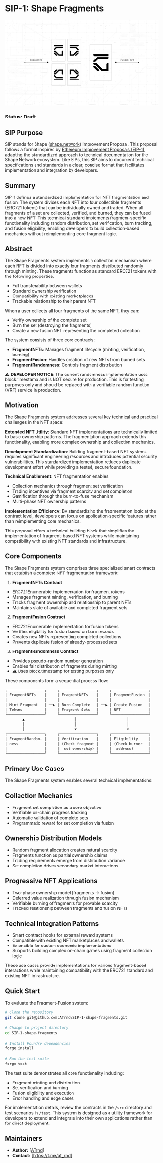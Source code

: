 # SIP-1: Shape Fragments

![shape_fragments](https://github.com/ATrnd/SIP-1-shape-fragments/blob/main/img/SIP-1-shape-fragments-0.1.jpg)

### Status: Draft

## SIP Purpose
SIP stands for Shape ([shape.network](https://shape.network/)) Improvement Proposal.
This proposal follows a format inspired by [Ethereum Improvement Proposals (EIP-1)](https://eips.ethereum.org/EIPS/eip-1), adapting the standardized approach to technical documentation for the Shape Network ecosystem. Like EIPs, this SIP aims to document technical specifications and standards in a clear, concise format that facilitates implementation and integration by developers.

## Summary
SIP-1 defines a standardized implementation for NFT fragmentation and fusion. The system divides each NFT into four collectible fragments (ERC721 tokens) that can be individually owned and traded. When all fragments of a set are collected, verified, and burned, they can be fused into a new NFT. This technical standard implements fragment-specific functionality including random distribution, set verification, burn tracking, and fusion eligibility, enabling developers to build collection-based mechanics without reimplementing core fragment logic.

## Abstract
The Shape Fragments system implements a collection mechanism where each NFT is divided into exactly four fragments distributed randomly through minting. These fragments function as standard ERC721 tokens with the following properties:

- Full transferability between wallets
- Standard ownership verification
- Compatibility with existing marketplaces
- Trackable relationship to their parent NFT

When a user collects all four fragments of the same NFT, they can:

- Verify ownership of the complete set
- Burn the set (destroying the fragments)
- Create a new fusion NFT representing the completed collection

The system consists of three core contracts:

- **FragmentNFTs**: Manages fragment lifecycle (minting, verification, burning)
- **FragmentFusion**: Handles creation of new NFTs from burned sets
- **FragmentRandomness**: Controls fragment distribution

⚠️ **DEVELOPER NOTICE**: The current randomness implementation uses block.timestamp and is NOT secure for production. This is for testing purposes only and should be replaced with a verifiable random function (VRF) service in production.

## Motivation
The Shape Fragments system addresses several key technical and practical challenges in the NFT space:

**Extended NFT Utility**: Standard NFT implementations are technically limited to basic ownership patterns. The fragmentation approach extends this functionality, enabling more complex ownership and collection mechanics.

**Development Standardization**: Building fragment-based NFT systems requires significant engineering resources and introduces potential security vulnerabilities. This standardized implementation reduces duplicate development effort while providing a tested, secure foundation.

**Technical Enablement**: NFT fragmentation enables:
- Collection mechanics through fragment set verification
- Trading incentives via fragment scarcity and set completion
- Gamification through the burn-to-fuse mechanism
- Multi-phase NFT ownership patterns

**Implementation Efficiency**: By standardizing the fragmentation logic at the contract level, developers can focus on application-specific features rather than reimplementing core mechanics.

This proposal offers a technical building block that simplifies the implementation of fragment-based NFT systems while maintaining compatibility with existing NFT standards and infrastructure.

## Core Components
The Shape Fragments system comprises three specialized smart contracts that establish a complete NFT fragmentation framework:

1. **FragmentNFTs Contract**

- ERC721Enumerable implementation for fragment tokens
- Manages fragment minting, verification, and burning
- Tracks fragment ownership and relationship to parent NFTs
- Maintains state of available and completed fragment sets


2. **FragmentFusion Contract**

- ERC721Enumerable implementation for fusion tokens
- Verifies eligibility for fusion based on burn records
- Creates new NFTs representing completed collections
- Prevents duplicate fusion of already-processed sets


3. **FragmentRandomness Contract**

- Provides pseudo-random number generation
- Enables fair distribution of fragments during minting
- ⚠️ Uses block.timestamp for testing purposes only

These components form a sequential process flow:

```
┌─────────────────┐     ┌─────────────────┐     ┌─────────────────┐
│ FragmentNFTs    │     │ FragmentNFTs    │     │ FragmentFusion  │
│                 │     │                 │     │                 │
│ Mint Fragment   │ ──▶ │ Burn Complete   │ ──▶ │ Create Fusion   │
│ Tokens          │     │ Fragment Sets   │     │ NFT             │
└─────────────────┘     └─────────────────┘     └─────────────────┘
        ▲                       │                       │
        │                       │                       │
        │                       ▼                       ▼
┌─────────────────┐     ┌─────────────────┐     ┌─────────────────┐
│ FragmentRandom- │     │ Verification    │     │ Eligibility     │
│ ness            │     │ (Check fragment │     │ (Check burner   │
│                 │     │  set ownership) │     │  address)       │
└─────────────────┘     └─────────────────┘     └─────────────────┘
```

## Primary Use Cases
The Shape Fragments system enables several technical implementations:

## Collection Mechanics

- Fragment set completion as a core objective
- Verifiable on-chain progress tracking
- Automatic validation of complete sets
- Programmatic reward for set completion via fusion

## Ownership Distribution Models

- Random fragment allocation creates natural scarcity
- Fragments function as partial ownership claims
- Trading requirements emerge from distribution variance
- Set completion drives secondary market interactions

## Progressive NFT Applications

- Two-phase ownership model (fragments → fusion)
- Deferred value realization through fusion mechanism
- Verifiable burning of fragments for provable scarcity
- Tracked relationship between fragments and fusion NFTs

## Technical Integration Patterns

- Smart contract hooks for external reward systems
- Compatible with existing NFT marketplaces and wallets
- Extensible for custom economic implementations
- Supports building complex on-chain games using fragment collection logic

These use cases provide implementations for various fragment-based interactions while maintaining compatibility with the ERC721 standard and existing NFT infrastructure.

## Quick Start
To evaluate the Fragment-Fusion system:
```bash
# Clone the repository
git clone git@github.com:ATrnd/SIP-1-shape-fragments.git

# Change to project directory
cd SIP-1-shape-fragments

# Install Foundry dependencies
forge install

# Run the test suite
forge test
```

The test suite demonstrates all core functionality including:
- Fragment minting and distribution
- Set verification and burning
- Fusion eligibility and execution
- Error handling and edge cases

For implementation details, review the contracts in the `/src` directory and test scenarios in `/test`.
This system is designed as a utility framework for developers to extend and integrate into their own applications rather than for direct deployment.

## Maintainers

- **Author:** [[ATrnd](https://github.com/ATrnd/)]
- **Contact:** [https://t.me/at_rnd]
